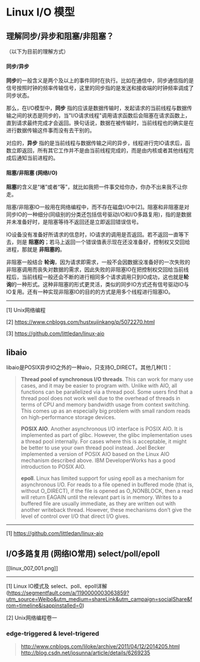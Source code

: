 # Linux I/O 模型

## 理解同步/异步和阻塞/非阻塞？

（以下为目前的理解方式）

#### 同步/异步

**同步**的一般含义是两个及以上的事件同时在执行。比如在通信中，同步通信指的是信号按照时钟的频率传输信号，这里的同步指的是发送和接收端的时钟频率调成了同步状态。

那么，在I/O模型中，**同步** 指的应该是数据传输时，发起请求的当前线程与数据传输之间的状态是同步的，当"I/O请求线程"调用请求函数后会阻塞在请求函数上，直到请求最终完成才会返回。换句话说，数据在被传输时，当前线程也的确实是在进行数据传输这件事而没有去干别的。

对应的，**异步** 指的是当前线程与数据传输之间的异步，线程进行完IO请求后，函数立即返回，所有其它工作并不是由当前线程完成的，而是由内核或者其他线程完成后通知当前进程的。

#### 阻塞/非阻塞 (网络I/O)

**阻塞**的含义是“堵”或者“等”，就比如我把一件事交给你办，你办不出来我不让你走。

阻塞/非阻塞IO一般用在网络编程中，而不存在磁盘I/O中[2]。阻塞和非阻塞是对同步IO的一种细分(同级别的分类还包括信号驱动I/O和I/O多路复用)，指的是数据并未准备好时，是阻塞等待不返回还是立即返回错误信号。

IO设备没有准备好所请求的信息时，IO请求的调用是否返回。若不返回一直等下去，则是 **阻塞的**；若马上返回一个错误值表示现在还没准备好，控制权又交回给进程，那就是 **非阻塞的**。

非阻塞一般结合 **轮询**，因为请求即需求，一般不会因数据没准备好的一次失败的非阻塞调用而丧失对数据的需求，因此失败的非阻塞IO在把控制权交回给当前线程后，当前线程一般还会不断的进行相同多个请求调用只到IO成功，这也就是**轮询**的一种形式。这种非阻塞的形式更灵活，类似的同步IO方式还有信号驱动IO与IO复用。还有一种实现非阻塞IO的目的的方式是用多个线程进行阻塞IO。

---
[1] Unix网络编程

[2] https://www.cnblogs.com/hustxujinkang/p/5072270.html

[3] https://github.com/littledan/linux-aio

## libaio

libaio是POSIX异步IO之外的一种aio，只支持O_DIRECT。其他几种[1]：

> **Thread pool of synchronous I/O threads**. This can work for many use cases, and it may be easier to program with. Unlike with AIO, all functions can be parallelized via a thread pool. Some users find that a thread pool does not work well due to the overhead of threads in terms of CPU and memory bandwidth usage from context switching. This comes up as an especially big problem with small random reads on high-performance storage devices.
>
> **POSIX AIO**. Another asynchronous I/O interface is POSIX AIO. It is implemented as part of glibc. However, the glibc implementation uses a thread pool internally. For cases where this is acceptable, it might be better to use your own thread pool instead. Joel Becker implemented a version of POSIX AIO based on the Linux AIO mechanism described above. IBM DeveloperWorks has a good introduction to POSIX AIO.
>
> **epoll**. Linux has limited support for using epoll as a mechanism for asynchronous I/O. For reads to a file opened in buffered mode (that is, without O_DIRECT), if the file is opened as O_NONBLOCK, then a read will return EAGAIN until the relevant part is in memory. Writes to a buffered file are usually immediate, as they are written out with another writeback thread. However, these mechanisms don’t give the level of control over I/O that direct I/O gives.

---
[1] https://github.com/littledan/linux-aio

## I/O多路复用 (网络IO常用) select/poll/epoll

[[linux_007_001.png]]

---

[1] Linux IO模式及 select、poll、epoll详解  (https://segmentfault.com/a/1190000003063859?utm_source=Weibo&utm_medium=shareLink&utm_campaign=socialShare&from=timeline&isappinstalled=0)

[2] Unix网络编程卷一

### edge-triggered & level-trigered

> http://www.cnblogs.com/liloke/archive/2011/04/12/2014205.html
> http://blog.csdn.net/josunna/article/details/6269235